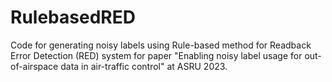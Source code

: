 # RulebasedRED
Code for generating noisy labels using Rule-based method for Readback Error Detection (RED) system for paper "Enabling noisy label usage for out-of-airspace data in air-traffic control" at ASRU 2023.
